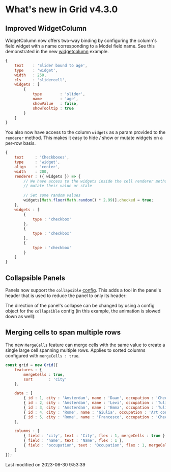 # What's new in Grid v4.3.0

## Improved WidgetColumn

WidgetColumn now offers two-way binding by configuring the column's field widget with a name corresponding to a Model 
field name. See this demonstrated in the new
[widgetcolumn](https://bryntum.com/products/grid/examples/widgetcolumn/) example.

```javascript
{
    text    : 'Slider bound to age',
    type    : 'widget',
    width   : 250,
    cls     : 'slidercell',
    widgets : [
        {
            type        : 'slider',
            name        : 'age',
            showValue   : false,
            showTooltip : true
        }
    ]
}
```

<div class="external-example" data-file="Grid/column/WidgetColumn.js"></div>

You also now have access to the column `widgets` as a param provided to the `renderer` method. This makes it easy to
hide / show or mutate widgets on a per-row basis.

```javascript
{
    text     : 'Checkboxes',
    type     : 'widget',
    align    : 'center',
    width    : 200,
    renderer : ({ widgets }) => {
        // We have access to the widgets inside the cell renderer method, so you can hide / show widgets or
        // mutate their value or state
    
        // Set some random values
        widgets[Math.floor(Math.random() * 2.99)].checked = true;
    },
    widgets : [
        {
            type : 'checkbox'
        },
        {
            type : 'checkbox'
        },
        {
            type : 'checkbox'
        }
    ]
}
```

## Collapsible Panels

Panels now support the `collapsible` [config](#Core/widget/Panel#config-collapsible). This adds a tool in the panel's
header that is used to reduce the panel to only its header:

<div class="external-example" data-file="Grid/guides/whats-new/4.3.0/panel-collapse.js"></div>

The direction of the panel's collapse can be changed by using a config object for the `collapsible` config (in this
example, the animation is slowed down as well):

<div class="external-example" data-file="Grid/guides/whats-new/4.3.0/panel-collapse-left.js"></div>

## Merging cells to span multiple rows

The new `MergeCells` feature can merge cells with the same value to create a single large cell spanning multiple rows.
Applies to sorted columns configured with `mergeCells : true`.

```javascript
const grid = new Grid({
    features : {
        mergeCells : true,
        sort       : 'city'
    },

    data : [
        { id : 1, city : 'Amsterdam', name : 'Daan', occupation : 'Cheesemaker' },  
        { id : 2, city : 'Amsterdam', name : 'Levi', occupation : 'Tulip farmer' },  
        { id : 3, city : 'Amsterdam', name : 'Emma', occupation : 'Tulip farmer' },  
        { id : 4, city : 'Rome', name : 'Giulia', occupation : 'Art conservator' },  
        { id : 5, city : 'Rome', name : 'Francesco', occupation : 'Cheesemaker' },  
    ],

    columns : [
        { field : 'city', text : 'City', flex : 1, mergeCells : true },
        { field : 'name', text : 'Name', flex : 1 },
        { field : 'occupation', text : 'Occupation', flex : 1, mergeCells : true }
    ]
});
```

<div class="external-example" data-file="Grid/guides/whats-new/4.3.0/MergeCells.js"></div>


<p class="last-modified">Last modified on 2023-06-30 9:53:39</p>